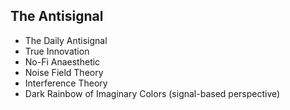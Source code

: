 The Antisignal
--------------
* The Daily Antisignal
* True Innovation
* No-Fi Anaesthetic
* Noise Field Theory
* Interference Theory
* Dark Rainbow of Imaginary Colors (signal-based perspective)
